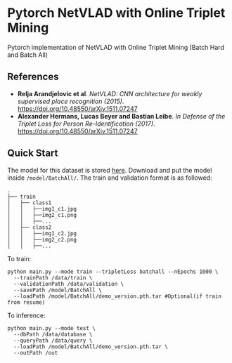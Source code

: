 # Pytorch NetVLAD with Online Triplet Mining
Pytorch implementation of NetVLAD with Online Triplet Mining (Batch Hard and Batch All)
## References
* **Relja Arandjelovic et al**. *NetVLAD: CNN architecture for weakly supervised place recognition (2015)*. https://doi.org/10.48550/arXiv.1511.07247 
* **Alexander Hermans, Lucas Beyer and Bastian Leibe**. *In Defense of the Triplet Loss for Person Re-Identification (2017)*. https://doi.org/10.48550/arXiv.1511.07247

## Quick Start
The model for this dataset is stored [here](https://drive.google.com/file/d/1ZurYnT9hw9KRl2fLyNAJfTCmlw0OdUGa/view?usp=sharing). 
Download and put the model inside `/model/BatchAll/`.
The train and validation format is as followed:
```
.
├── train            
│   ├── class1
│   │   ├──img1_c1.jpg
│   │   ├──img2_c1.png
│   │   ├──...
│   ├── class2
│   │   ├──img1_c2.jpg
│   │   ├──img2_c2.png
│   │   ├──...
```
To train:
```
python main.py --mode train --tripletLoss batchall --nEpochs 1000 \
  --trainPath /data/train \
  --validationPath /data/validation \
  --savePath /model/BatchAll \
  --loadPath /model/BatchAll/demo_version.pth.tar #Optional(if train from resume)
```
To inference:
```
python main.py --mode test \
  --dbPath /data/database \
  --queryPath /data/query \
  --loadPath /model/BatchAll/demo_version.pth.tar \
  --outPath /out
```
